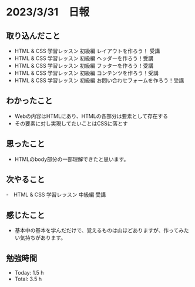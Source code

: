 # 2023/3/31　日報
## 取り込んだこと
- HTML & CSS 学習レッスン 初級編 レイアウトを作ろう！ 受講
- HTML & CSS 学習レッスン 初級編 ヘッダーを作ろう！受講
- HTML & CSS 学習レッスン 初級編 フッターを作ろう！受講
- HTML & CSS 学習レッスン 初級編 コンテンツを作ろう！受講
- HTML & CSS 学習レッスン 初級編 お問い合わせフォームを作ろう！受講

## わかったこと
- Webの内容はHTMLにあり、HTMLの各部分は要素として存在する
- その要素に対し実現してたいことはCSSに落とす 

## 思ったこと
- HTMLのbody部分の一部理解できたと思います。

## 次やること
-　HTML & CSS 学習レッスン 中級編 受講

## 感じたこと
- 基本中の基本を学んだだけで、覚えるものは山ほどありますが、作ってみたい気持ちがあります。

## 勉強時間
- Today: 1.5 h 
- Total: 3.5 h
